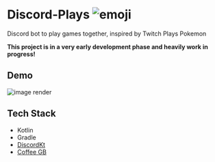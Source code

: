# Discord-Plays ![emoji](https://i.imgur.com/Hs2Wohm.png)

Discord bot to play games together, inspired by Twitch Plays Pokemon

**This project is in a very early development phase and heavily work in progress!**

## Demo

![image render](https://i.imgur.com/8RQE8M5.gif)

## Tech Stack

* Kotlin
* Gradle
* [DiscordKt](https://github.com/DiscordKt/DiscordKt)
* [Coffee GB](https://github.com/trekawek/coffee-gb)
